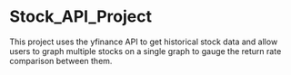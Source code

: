 # Stock_API_Project

This project uses the yfinance API to get historical stock data 
and allow users to graph multiple stocks on a single graph to gauge 
the return rate comparison between them.

